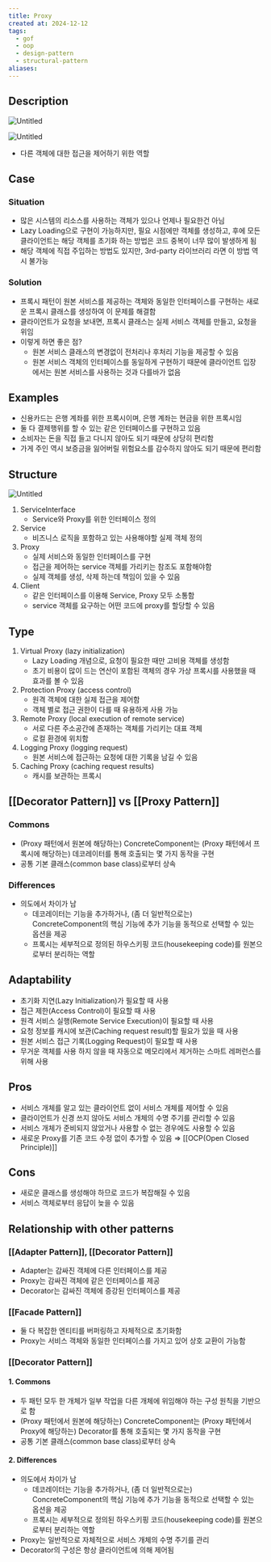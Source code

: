 ```yaml
---
title: Proxy
created at: 2024-12-12
tags:
  - gof
  - oop
  - design-pattern
  - structural-pattern
aliases:
---
```


## Description

![Untitled](../../../../_assets/oop/Untitled%2040.png)

![Untitled](../../../../_assets/oop/Untitled%2041.png)

- 다른 객체에 대한 접근을 제어하기 위한 역할

## Case

### Situation

- 많은 시스템의 리소스를 사용하는 객체가 있으나 언제나 필요한건 아님
- Lazy Loading으로 구현이 가능하지만, 필요 시점에만 객체를 생성하고, 후에 모든 클라이언트는 해당 객체를 초기화 하는 방법은 코드 중복이 너무 많이 발생하게 됨
- 해당 객체에 직접 주입하는 방법도 있지만, 3rd-party 라이브러리 라면 이 방법 역시 불가능

### Solution

- 프록시 패턴이 원본 서비스를 제공하는 객체와 동일한 인터페이스를 구현하는 새로운 프록시 클래스를 생성하여 이 문제를 해결함
- 클라이언트가 요청을 보내면, 프록시 클래스는 실제 서비스 객체를 만들고, 요청을 위임
- 이렇게 하면 좋은 점?
  - 원본 서비스 클래스의 변경없이 전처리나 후처리 기능을 제공할 수 있음
  - 원본 서비스 객체의 인터페이스를 동일하게 구현하기 때문에 클라이언트 입장에서는 원본 서비스를 사용하는 것과 다를바가 없음

## Examples

- 신용카드는 은행 계좌를 위한 프록시이며, 은행 계좌는 현금을 위한 프록시임
- 둘 다 결제행위를 할 수 있는 같은 인터페이스를 구현하고 있음
- 소비자는 돈을 직접 들고 다니지 않아도 되기 때문에 상당히 편리함
- 가게 주인 역시 보증금을 잃어버릴 위험요소를 감수하지 않아도 되기 때문에 편리함

## Structure

![Untitled](../../../../_assets/oop/Untitled%2042.png)

1. ServiceInterface
    - Service와 Proxy를 위한 인터페이스 정의
2. Service
    - 비즈니스 로직을 포함하고 있는 사용해야할 실제 객체 정의
3. Proxy
    - 실제 서비스와 동일한 인터페이스를 구현
    - 접근을 제어하는 service 객체를 가리키는 참조도 포함해야함
    - 실제 객체를 생성, 삭제 하는데 책임이 있을 수 있음
4. Client
    - 같은 인터페이스를 이용해 Service, Proxy 모두 소통함
    - service 객체를 요구하는 어떤 코드에 proxy를 할당할 수 있음

## Type

1. Virtual Proxy (lazy initialization)
   - Lazy Loading 개념으로, 요청이 필요한 때만 고비용 객체를 생성함
   - 초기 비용이 많이 드는 연산이 포함된 객체의 경우 가상 프록시를 사용했을 때 효과를 볼 수 있음
2. Protection Proxy (access control)
   - 원격 객체에 대한 실제 접근을 제어함
   - 객체 별로 접근 권한이 다를 때 유용하게 사용 가능
3. Remote Proxy (local execution of remote service)
   - 서로 다른 주소공간에 존재하는 객체를 가리키는 대표 객체
   - 로컬 환경에 위치함
4. Logging Proxy (logging request)
   - 원본 서비스에 접근하는 요청에 대한 기록을 남길 수 있음
5. Caching Proxy (caching request results)
   - 캐시를 보관하는 프록시

## [[Decorator Pattern]] vs [[Proxy Pattern]]

### Commons

- (Proxy 패턴에서 원본에 해당하는) ConcreteComponent는 (Proxy 패턴에서 프록시에 해당하는) 데코레이터를 통해 호출되는 몇 가지 동작을 구현
- 공통 기본 클래스(common base class)로부터 상속

### Differences

- 의도에서 차이가 남
  - 데코레이터는 기능을 추가하거나, (좀 더 일반적으로는) ConcreteComponent의 핵심 기능에 추가 기능을 동적으로 선택할 수 있는 옵션을 제공
  - 프록시는 세부적으로 정의된 하우스키핑 코드(housekeeping code)를 원본으로부터 분리하는 역할

## Adaptability

- 초기화 지연(Lazy Initialization)가 필요할 때 사용
- 접근 제한(Access Control)이 필요할 때 사용
- 원격 서비스 실행(Remote Service Execution)이 필요할 때 사용
- 요청 정보를 캐시에 보관(Caching request result)할 필요가 있을 때 사용
- 원본 서비스 접근 기록(Logging Request)이 필요할 때 사용
- 무거운 객체를 사용 하지 않을 때 자동으로 메모리에서 제거하는 스마트 레퍼런스를 위해 사용

## Pros

- 서비스 개체를 알고 있는 클라이언트 없이 서비스 개체를 제어할 수 있음
- 클라이언트가 신경 쓰지 않아도 서비스 개체의 수명 주기를 관리할 수 있음
- 서비스 개체가 준비되지 않았거나 사용할 수 없는 경우에도 사용할 수 있음
- 새로운 Proxy를 기존 코드 수정 없이 추가할 수 있음 ⇒ [[OCP(Open Closed Principle)]]

## Cons

- 새로운 클래스를 생성해야 하므로 코드가 복잡해질 수 있음
- 서비스 객체로부터 응답이 늦을 수 있음

## Relationship with other patterns

### [[Adapter Pattern]], [[Decorator Pattern]]

- Adapter는 감싸진 객체에 다른 인터페이스를 제공
- Proxy는 감싸진 객체에 같은 인터페이스를 제공
- Decorator는 감싸진 객체에 증강된 인터페이스를 제공

### [[Facade Pattern]]

- 둘 다 복잡한 엔티티를 버퍼링하고 자체적으로 초기화함
- Proxy는 서비스 객체와 동일한 인터페이스를 가지고 있어 상호 교환이 가능함

### [[Decorator Pattern]]

#### 1. Commons

- 두 패턴 모두 한 개체가 일부 작업을 다른 개체에 위임해야 하는 구성 원칙을 기반으로 함
- (Proxy 패턴에서 원본에 해당하는) ConcreteComponent는 (Proxy 패턴에서 Proxy에 해당하는) Decorator를 통해 호출되는 몇 가지 동작을 구현
- 공통 기본 클래스(common base class)로부터 상속

#### 2. Differences

- 의도에서 차이가 남
  - 데코레이터는 기능을 추가하거나, (좀 더 일반적으로는) ConcreteComponent의 핵심 기능에 추가 기능을 동적으로 선택할 수 있는 옵션을 제공
  - 프록시는 세부적으로 정의된 하우스키핑 코드(housekeeping code)를 원본으로부터 분리하는 역할
- Proxy는 일반적으로 자체적으로 서비스 개체의 수명 주기를 관리
- Decorator의 구성은 항상 클라이언트에 의해 제어됨
